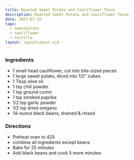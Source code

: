 ```yaml
---
title: Roasted Sweet Potato and Cauliflower Tacos
description: Roasted Sweet Potato and Cauliflower Tacos
date: 2023-07-22
tags:
  - sweetpotato
  - cauliflower
  - tortilla
layout: layouts/post.njk
---
```


### Ingredients

- 1 small head cauliflower, cut into bite-sized pieces
- 1 large sweet potato, diced into 1/2" cubes
- 1 Tbsp olive oil
- 1 tsp chili powder
- 1 tsp ground cumin
- 1 tsp smoked paprika
- 1/2 tsp garlic powder
- 1/2 tsp dried oregano
- 14-ounce black beans, drained & rinsed

### Directions

- Preheat oven to 425
- combine all ingredients except beans
- Bake for 25 minutes
- Add black beans and cook 5 more minutes
